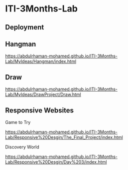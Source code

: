 # ITI-3Months-Lab


## Deployment

Hangman
-
https://abdulrhaman-mohamed.github.io/ITI-3Months-Lab/MyIdeas/Hangman/index.html

Draw
-
https://abdulrhaman-mohamed.github.io/ITI-3Months-Lab/MyIdeas/DrawProject/Draw.html

Responsive Websites
-
Game to Try

https://abdulrhaman-mohamed.github.io/ITI-3Months-Lab/Responsive%20Desgin/The_Final_Project/index.html

Discovery World

https://abdulrhaman-mohamed.github.io/ITI-3Months-Lab/Responsive%20Desgin/Day%203/index.html
